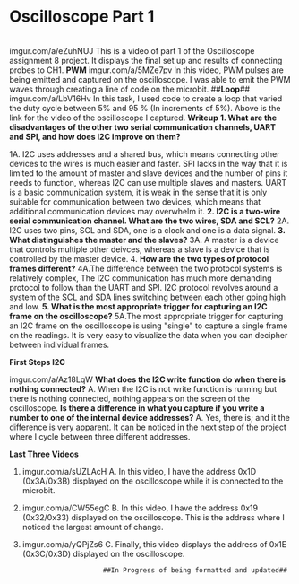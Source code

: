 # **Oscilloscope Part 1**
</br > imgur.com/a/eZuhNUJ This is a video of part 1 of the Oscilloscope assignment 8 project. It displays the final set up and results of connecting probes to CH1. 
**PWM**
imgur.com/a/5MZe7pv
In this video, PWM pulses are being emitted and captured on the oscilloscope. I was able to emit the PWM waves through creating a line of code on the microbit. 
##**Loop**##
imgur.com/a/LbV16Hv
In this task, I used code to create a loop that varied the duty cycle between 5% and 95 % (In increments of 5%). Above is the link for the video of the oscilloscope I captured. 
**Writeup**
**1. What are the disadvantages of the other two serial communication channels, UART and SPI, and how does I2C improve on them?**

1A. I2C uses addresses and a shared bus, which means connecting other devices to the wires is much easier and faster. SPI lacks in the way that it is limited to the amount of master and slave devices and the number of pins it needs to function, whereas I2C can use multiple slaves and masters. UART is a basic communication system, it is weak in the sense that it is only suitable for communication between two devices, which means that additional communication devices may overwhelm it. 
**2. I2C is a two-wire serial communication channel. What are the two wires, SDA and SCL?**
2A. I2C uses two pins, SCL and SDA, one is a clock and one is a data signal. 
**3. What distinguishes the master and the slaves?**
3A. A master is a device that controls multiple other deivces, whereas a slave is a device that is controlled by the master device. 
4. **How are the two types of protocol frames different?**
4A.The difference between the two protocol systems is relatively complex, The I2C communication has much more demanding protocol to follow than the UART and SPI. I2C protocol revolves around a system of the SCL and SDA lines switching between each other going high and low. 
**5. What is the most appropriate trigger for capturing an I2C frame on the oscilloscope?**
5A.The most appropriate trigger for capturing an I2C frame on the oscilloscope is using "single" to capture a single frame on the readings. It is very easy to visualize the data when you can decipher between individual frames. 


**First Steps I2C**

imgur.com/a/Az18LqW
**What does the I2C write function do when there is nothing connected?**
A. When the I2C is not write function is running but there is nothing connected, nothing appears on the screen of the oscilloscope.
**Is there a difference in what you capture if you write a number to one of the internal device addresses?**
A. Yes, there is; and it the difference is very apparent. It can be noticed in the next step of the project where I cycle between three different addresses. 

**Last Three Videos**
1. imgur.com/a/sUZLAcH
  A. In this video, I have the address 	0x1D (0x3A/0x3B) displayed on the oscilloscope while it is connected to the microbit. 
2. imgur.com/a/CW55egC
  B. In this video, I have the address 0x19 (0x32/0x33) displayed on the oscilloscope. This is the address where I noticed the largest amount of change. 
3. imgur.com/a/yQPjZs6
  C. Finally, this video displays the address of 0x1E (0x3C/0x3D) displayed on the oscilloscope. 

                           ##In Progress of being formatted and updated##
